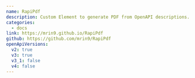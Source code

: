 ```yaml
---
name: RapiPdf
description: Custom Element to generate PDF from OpenAPI descriptions.
categories:
  - docs
link: https://mrin9.github.io/RapiPdf
github: https://github.com/mrin9/RapiPdf
openApiVersions:
  v2: true
  v3: true
  v3_1: false
  v4: false
---
```

